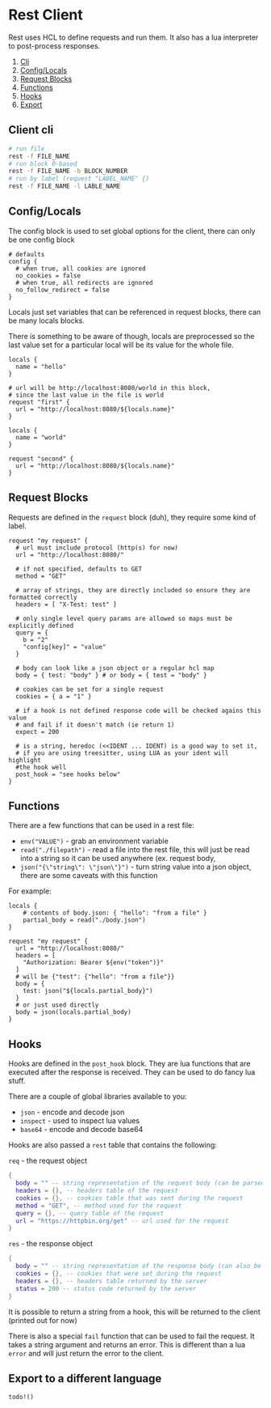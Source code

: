 # Rest Client

Rest uses HCL to define requests and run them.
It also has a lua interpreter to post-process responses.

1. [Cli](#client-cli)
1. [Config/Locals](#configlocals)
1. [Request Blocks](#request-blocks)
1. [Functions](#functions)
1. [Hooks](#hooks)
1. [Export](#export-to-a-different-language)

## Client cli

```sh
# run file
rest -f FILE_NAME
# run block 0-based
rest -f FILE_NAME -b BLOCK_NUMBER
# run by label (request "LABEL_NAME" {)
rest -f FILE_NAME -l LABLE_NAME

```

## Config/Locals

The config block is used to set global options for the client, there can only be one config block

```hcl
# defaults
config {
  # when true, all cookies are ignored
  no_cookies = false
  # when true, all redirects are ignored
  no_follow_redirect = false
}
```

Locals just set variables that can be referenced in request blocks, there can be many locals blocks.

There is something to be aware of though, locals are preprocessed so the last value set for a particular local will be its value for the whole file.

```hcl
locals {
  name = "hello"
}

# url will be http://localhost:8080/world in this block,
# since the last value in the file is world
request "first" {
  url = "http://localhost:8080/${locals.name}"
}

locals {
  name = "world"
}

request "second" {
  url = "http://localhost:8080/${locals.name}"
}
```

## Request Blocks

Requests are defined in the `request` block (duh), they require some kind of label.

```hcl
request "my request" {
  # url must include protocol (http(s) for now)
  url = "http://localhost:8080/"

  # if not specified, defaults to GET
  method = "GET"

  # array of strings, they are directly included so ensure they are formatted correctly
  headers = [ "X-Test: test" ]

  # only single level query params are allowed so maps must be explicitly defined
  query = {
    b = "2"
    "config[key]" = "value"
  }

  # body can look like a json object or a regular hcl map
  body = { test: "body" } # or body = { test = "body" }

  # cookies can be set for a single request
  cookies = { a = "1" }

  # if a hook is not defined response code will be checked agains this value
  # and fail if it doesn't match (ie return 1)
  expect = 200

  # is a string, heredoc (<<IDENT ... IDENT) is a good way to set it,
  # if you are using treesitter, using LUA as your ident will highlight
  #the hook well
  post_hook = "see hooks below"
}
```

## Functions

There are a few functions that can be used in a rest file:

- `env("VALUE")` - grab an environment variable
- `read("./filepath")` - read a file into the rest file, this will just be read into a string so it can be used anywhere (ex. request body,
- `json("{\"string\": \"json\"}")` - turn string value into a json object, there are some caveats with this function

For example:

```hcl
locals {
    # contents of body.json: { "hello": "from a file" }
    partial_body = read("./body.json")
}

request "my request" {
  url = "http://localhost:8080/"
  headers = [
    "Authorization: Bearer ${env("token")}"
  ]
  # will be {"test": {"hello": "from a file"}}
  body = {
    test: json("${locals.partial_body}")
  }
  # or just used directly
  body = json(locals.partial_body)
}
```

## Hooks

Hooks are defined in the `post_hook` block. They are lua functions that are executed after the response is received. They can be used to do fancy lua stuff.

There are a couple of global libraries available to you:

- `json` - encode and decode json
- `inspect` - used to inspect lua values
- `base64` - encode and decode base64

Hooks are also passed a `rest` table that contains the following:

`req` - the request object

```lua
{
  body = "" -- string representation of the request body (can be parsed with json.decode())
  headers = {}, -- headers table of the request
  cookies = {}, -- cookies table that was sent during the request
  method = "GET", -- method used for the request
  query = {}, -- query table of the request
  url = "https://httpbin.org/get" -- url used for the request
}
```

`res` - the response object

```lua
{
  body = "" -- string representation of the response body (can also be parsed with json module)
  cookies = {}, -- cookies that were set during the request
  headers = {}, -- headers table returned by the server
  status = 200 -- status code returned by the server
}
```

It is possible to return a string from a hook, this will be returned to the client (printed out for now)

There is also a special `fail` function that can be used to fail the request. It takes a string argument and returns an error. This is different than a lua `error` and will just return the error to the client.

## Export to a different language

`todo!()`
